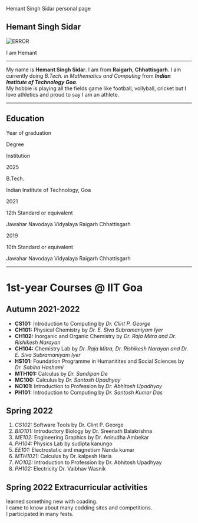 Hemant Singh Sidar personal page

Hemant Singh Sidar
------------------

![ERROR]("Hemant.jpeg")

I am Hemant

* * *

My name is **Hemant Singh Sidar**. I am from **Raigarh, Chhattisgarh**. I am currently doing _B.Tech. in Mathematics and Computing_ from _**Indian Institute of Technology Goa**_.  
My hobbie is playing all the fields game like football, vollyball, cricket but I love athletics and proud to say I am an athlete.  

* * *

Education
---------

Year of graduation

Degree

Institution

2025

B.Tech.

Indian Institute of Technology, Goa

2021

12th Standard or equivalent

Jawahar Navodaya Vidyalaya Raigarh Chhattisgarh

2019

10th Standard or equivalent

Jawahar Navodaya Vidyalaya Raigarh Chhattisgarh

* * *

1st-year Courses @ IIT Goa
==========================

Autumn 2021-2022
----------------

*   **CS101:** Introduction to Computing by _Dr. Clint P. George_
*   **CH101:** Physical Chemistry by _Dr. E. Siva Subramaniyam Iyer_
*   **CH102:** Inorganic and Organic Chemistry by _Dr. Raja Mitra and Dr. Rishikesh Narayan_
*   **CH104:** Chemistry Lab by _Dr. Raja Mitra, Dr. Rishikesh Narayan and Dr. E. Siva Subramaniyam Iyer_
*   **HS101:** Foundation Programme in Humanitites and Social Sciences by _Dr. Sabiha Hashami_
*   **MTH101:** Calculus by _Dr. Sandipan De_
*   **MC100:** Calculus by _Dr. Santosh Upadhyay_
*   **NO101:** Introduction to Profession by _Dr. Abhitosh Upadhyay_
*   **PH101:** Introduction to Computing by _Dr. Santosh Kumar Das_

Spring 2022
-----------

1.  _CS102:_ Software Tools by Dr. Clint P. George
2.  _BIO101:_ Introductory Biology by Dr. Sreenath Balakrishna
3.  _ME102:_ Engineering Graphics by Dr. Anirudha Ambekar
4.  _PH104:_ Physics Lab by sudipta kanungo
5.  _EE101:_ Electrostatic and magnetism Nanda kumar
6.  _MTH1021:_ Calculus by Dr. kalpesh Haria
7.  _NO102:_ Introduction to Profession by Dr. Abhitosh Upadhyay
8.  _PH102:_ Electricity Dr. Vaibhav Wasnik

Spring 2022 Extracurricular activities
--------------------------------------

learned something new with coading.  
I came to know about many codding sites and competitions.  
I participated in many fests.
